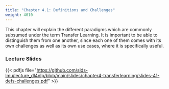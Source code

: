 ```yaml
---
title: "Chapter 4.1: Definitions and Challenges"
weight: 4010
---
```

This chapter will explain the different paradigms which are commonly subsumed under the term Transfer Learning. It is important to be able to distinguish them from one another, since each one of them comes with its own challenges as well as its own use cases, where it is specifically useful.

<!--more-->

<!--
### Lecture video

{{< video id="TfrSKiOecWI" >}}
-->

### Lecture Slides
{{< pdfjs file="https://github.com/slds-lmu/lecture_dl4nlp/blob/main/slides/chapter4-transferlearning/slides-41-defs-challenges.pdf" >}}
